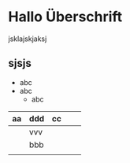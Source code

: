 # Hallo Überschrift
jsklajskjaksj

## sjsjs
* abc
* abc
  * abc

| aa | ddd | cc |   |   |
|----|-----|----|---|---|
|    | vvv |    |   |   |
|    | bbb |    |   |   |
|    |     |    |   |   |
